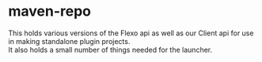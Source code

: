 # maven-repo
This holds various versions of the Flexo api as well as our Client api for use in making standalone plugin projects.  
It also holds a small number of things needed for the launcher.

